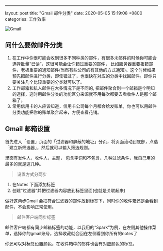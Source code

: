 ---
layout: post
title:  "Gmail 邮件分类"
date:   2020-05-05 15:19:08 +0800
categories: 工作效率

![Gmail](https://swallowdock.s3.amazonaws.com/uploads/production/picture/image/45/aa168776468d9dccedda0dd7d9003d98.jpg "Gmail")
## 问什么要做邮件分类

1. 在工作中你很可能会收到很多不同种类的邮件，有很多未邮件的时候你可能会选择批量“已读”，这很可能会让你错过重要的邮件， 比如服务器重要报错邮件，老板重要的通知邮件(当然有些公司的有其他的方式通知)。这个时候如果预先把邮件进行分类，即使错过了，也很快在对应的分类中找回邮件。即你只要关注几个比较重要的分类就可以了。
2. 工作邮箱和私人邮件在大多情况下是不同的, 把邮件聚合到一个邮箱是个明知的选择，这时用邮件分类的功能区分来源就不用每次都要去看收件人是那个邮箱了。
3. 常用信用卡的人应该知道，信用卡公司每个月都会给发账单，你也可以用邮件分类功能把你的账单聚合起来，方便查看花销。

## Gmail 邮箱设置
首先进入「设置」页面的「过滤器和屏蔽的地址」分页，将页面滚动到底部，点选「建立新筛选器」，然后就可以输入筛选规则。

里面有发件人，收件人，主题， 包含字词和不包含，几种过滤条件，我自己用的最多的就是这几种。
> 设置方式分两步

1. 在Notes 下面添加标签
2. 创建“过滤器”并把过滤器内容放到标签里面(也就是关联起来)

做好这两步Gmail 会把符合过滤器的邮件放到标签下，同时你的收件箱还是会看到邮件，不会影响正常使用。

> 邮件客户端同步标签

邮件客户端都有同步邮箱标签的功能，以我用的“Spark”为例，在左侧其他操作菜单，选择你的gmail账号，选择收藏就会回在左侧看到你所有的notes了

你还可以对标签设置颜色，在收件箱中的邮件也会有对应颜色的标签。

